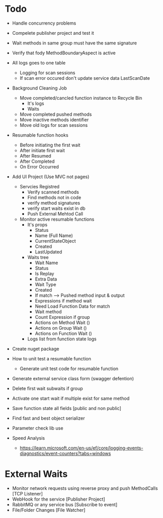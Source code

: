 ﻿# Todo

* Handle concurrency problems
* Compelete publisher project and test it
* Wait methods in same group must have the same signature

* Verify that fody MethodBoundaryAspect is active
* All logs goes to one table
	* Logging for scan sessions
	* If scan error occured don't update service data LastScanDate

* Background Cleaning Job
	* Move completed/cancled function instance to Recycle Bin
		* It's logs
		* Waits
	* Move completed pushed methods
	* Move inactive methods identifier
	* Move old logs for scan sessions

* Resumable function hooks
	* Before initiating the first wait
	* After initiate first wait
	* After Resumed
	* After Completed
	* On Error Occurred

* Add UI Project (Use MVC not pages)
	* Servcies Registred
		* Verify scanned methods 
		* Find methods not in code
		* verify method signatures
		* verify start waits exist in db
		* Push External Mehtod Call
	* Monitor active resumable functions
		* It's props 
			* Status
			* Name (Full Name)
			* CurrentStateObject
			* Created
			* LastUpdated
		* Waits tree
			* Wait Name
			* Status
			* Is Replay
			* Extra Data
			* Wait Type
			* Created
			* If match --> Pushed method input & output
			* Expressions if method wait
			* Need Load Function Data for match
			* Wait method
			* Count Expression if group
			* Actions on Method Wait ()
			* Actions on Group Wait ()
			* Actions on Function Wait ()
		* Logs list from function state logs

* Create nuget package




* How to unit test a resumable function
	* Generate unit test code for resumable function
* Generate external service class form (swagger defention)
		
* Delete first wait subwaits if group

* Activate one start wait if multiple exist for same method

* Save function state all fields [public and non public]
* Find fast and best object serializer

* Parameter check lib use

* Speed Analysis	
	* https://learn.microsoft.com/en-us/ef/core/logging-events-diagnostics/event-counters?tabs=windows


# External Waits 
* Monitor network requests using reverse proxy and push MethodCalls [TCP Listener]
* WebHook for the service [Publisher Project]
* RabbitMQ or any service bus [Subscribe to event]
* File/Folder Changes [File Watcher]
